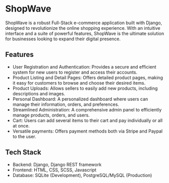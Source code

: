 # ShopWave
ShopWave is a robust Full-Stack e-commerce application built with Django, designed to revolutionize the online shopping experience. With an intuitive interface and a suite of powerful features, ShopWave is the ultimate solution for businesses looking to expand their digital presence.

## Features
* User Registration and Authentication: Provides a secure and efficient system for new users to register and access their accounts.
* Product Listing and Detail Pages: Offers detailed product pages, making it easy for customers to browse and choose their desired items.
* Product Uploads: Allows sellers to easily add new products, including descriptions and images.
* Personal Dashboard: A personalized dashboard where users can manage their information, orders, and preferences.
* Streamlined Administration: A comprehensive admin panel to efficiently manage products, orders, and users.
* Cart: Users can add several items to their cart and pay individually or all at once.
* Versatile payments: Offers payment methods both via Stripe and Paypal to the user.

## Tech Stack
* Backend: Django, Django REST framework
* Frontend: HTML, CSS, SCSS, Javascript
* Database: SQLite (Development), PostgreSQL/MySQL (Production)